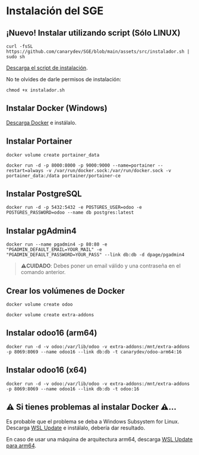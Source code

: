 # Instalación del SGE

## ¡Nuevo! Instalar utilizando script (Sólo LINUX)
```
curl -fsSL https://github.com/canarydev/SGE/blob/main/assets/src/instalador.sh | sudo sh
```
[Descarga el script de instalación](https://github.com/canarydev/SGE/blob/main/assets/src/instalador.sh).

No te olvides de darle permisos de instalación:
```
chmod +x instalador.sh
```

## Instalar Docker (Windows)
[Descarga Docker](https://desktop.docker.com/win/main/amd64/Docker%20Desktop%20Installer.exe) e instálalo.

## Instalar Portainer
```
docker volume create portainer_data
```
```
docker run -d -p 8000:8000 -p 9000:9000 --name=portainer --restart=always -v /var/run/docker.sock:/var/run/docker.sock -v portainer_data:/data portainer/portainer-ce
```

## Instalar PostgreSQL
```
docker run -d -p 5432:5432 -e POSTGRES_USER=odoo -e POSTGRES_PASSWORD=odoo --name db postgres:latest
```

## Instalar pgAdmin4
```
docker run --name pgadmin4 -p 80:80 -e "PGADMIN_DEFAULT_EMAIL=YOUR_MAIL" -e "PGADMIN_DEFAULT_PASSWORD=YOUR_PASS" --link db:db -d dpage/pgadmin4
```
> ⚠️**CUIDADO**: Debes poner un email válido y una contraseña en el comando anterior.

## Crear los volúmenes de Docker
```
docker volume create odoo
```
```
docker volume create extra-addons
```

## Instalar odoo16 (arm64)
```
docker run -d -v odoo:/var/lib/odoo -v extra-addons:/mnt/extra-addons -p 8069:8069 --name odoo16 --link db:db -t canarydev/odoo-arm64:16
```

## Instalar odoo16 (x64)
```
docker run -d -v odoo:/var/lib/odoo -v extra-addons:/mnt/extra-addons -p 8069:8069 --name odoo16 --link db:db -t odoo:16
```

## ⚠️ Si tienes problemas al instalar Docker ⚠️...
Es probable que el problema se deba a Windows Subsystem for Linux. Descarga [WSL Update](https://wslstorestorage.blob.core.windows.net/wslblob/wsl_update_x64.msi) e instálalo, debería dar resultado.

En caso de usar una máquina de arquitectura arm64, descarga [WSL Update para arm64](https://wslstorestorage.blob.core.windows.net/wslblob/wsl_update_arm64.msi).
